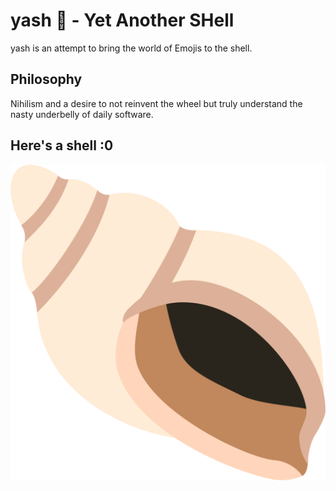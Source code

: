 # yash 🐚 - Yet Another SHell

yash is an attempt to bring the world of Emojis to the shell.


## Philosophy

Nihilism and a desire to not reinvent the wheel but truly understand the nasty underbelly of daily software.

## Here's a shell :0

![logo type shit](shell.png)
